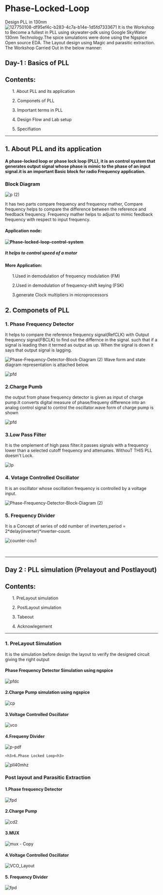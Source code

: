 # Phase-Locked-Loop
Design PLL in 130nm 
![127750108-df95ef4c-b283-4c7a-b14e-1d5fd7333671](https://user-images.githubusercontent.com/65411629/127780909-65694659-8320-45c2-80d2-4019e8a330df.png)
It is the  Workshop to Become a fullest in PLL using skywater-pdk using Google SkyWater 130nm Technology.The spice simulations were done using the Ngspice Open source EDA.
The Layout design using Magic and parasitic extraction.
The Workshop Carried Out in the below manner:
<br>
<h2>Day-1 : Basics of PLL </h2>
<h2> Contents: </h2>
<ol>1. About PLL and its application</ol>
<ol>2. Componets of PLL</ol>
<ol>3. Important terms in PLL</ol>
<ol>4. Design Flow and Lab setup</ol>
<ol>5. Specifiation</ol>
<hr>
<h2>1. About PLL and its application</h2>
  
  <h4>A phase-locked loop or phase lock loop (PLL), it is an control system that generates  output signal whose phase is mimic to the phase of an input signal.it is an important Basic block for radio Frequency application.</h4>
<h3>Block Diagram</h3>
  
![p (2)](https://user-images.githubusercontent.com/65411629/127783600-f99d83ad-bd6c-495e-adda-205a8591692d.png)
<p>It has two parts compare frequency and frequency mather, Compare frequency helps to compare the difference between the reference and feedback frequency. Frequency mather helps to adjust to mimic feedback frequency with respect to input frequency.</p>
<h4> Application node:<h4>
  
![Phase-locked-loop-control-system](https://user-images.githubusercontent.com/65411629/127784223-5e9945ee-2686-40e2-b31a-76bc97653810.png)
<h5>It helps to control speed of a motor</h5>
<h4>More Application:</h4>
<ul>1.Used in demodulation of frequency modulation (FM)</ul>
<ul>2.Used in demodulation of frequency-shift keying (FSK)</ul>
<ul>3.generate Clock multipliers in microprocessors </ul>
  
  
<h2>2. Componets of PLL</h2>
  <h3>1. Phase Frequency Detector</h3>
It helps to compare the reference frequency signal(RefCLK) with Output frequency signal(FBCLK) to find out the differnce in the signal. such that if a signal is leading then it termed as output as up. When the signal is down it says that output signal is lagging.

![Phase-Frequency-Detector-Block-Diagram (2)](https://user-images.githubusercontent.com/65411629/127784340-5415b5e9-9e25-4163-a5a9-233ad9873d9f.png)
 Wave form and state diagram representation is attached below.
 

![pfd](https://user-images.githubusercontent.com/65411629/127818205-9ce876ff-210b-49a0-9d95-11a555f6af6f.jpg)
   
<h3>2.Charge Pumb</h3>
  the output from phase frequency detector is given as input of charge pump.It converts digital measure of phase/frequeny difference into an analog control signal to control the oscillator.wave form of charge pump is shown

  ![pfd](https://user-images.githubusercontent.com/65411629/127900803-c1d88698-6fd8-4847-ad9c-5d867c331af3.jpg)


<h3>3.Low Pass Filter</h3>
  It is the omplement of high pass filter.it passes signals with a frequency lower than a selected cutoff frequency and attenuates. WithouT THIS PLL doesm't Lock. 
  
  ![lp](https://user-images.githubusercontent.com/65411629/127825078-d8ce7f39-746b-497c-83d2-2ba58a811a16.jpg)
<h3> 4. Votage Controlled Oscillator</h3>
   It is an oscillator whose oscillation frequency is controlled by a voltage input.
  
  ![Phase-Frequency-Detector-Block-Diagram (2)](https://user-images.githubusercontent.com/65411629/127826611-895a5763-589a-4a92-8910-683a239912c7.png)

<h3>5. Frequency Divider</h3>
  It is a Concept of series of odd number of inverters,period = 2*delay(inverter)*inverter-count.
 
  ![counter-cou1](https://user-images.githubusercontent.com/65411629/127826983-92468824-8a0e-4ca6-9612-abc7f6e5fd1f.gif)
  


<br>
 <hr>
<h2>Day 2 : PLL simulation (Prelayout and Postlayout)</h2>
<h2> Contents:</h2>
<ol>1. PreLayout simulation</ol>
<ol>2. PostLayout simulation</ol>
<ol>3. Tabeout</ol>
<ol>4. Acknowlegement</ol>
  <hr>
<h3>1. PreLayout Simulation</h3>
  It is the simulation before design the layout to verify the designed circuit giving the right output
  <h4>Phase Frequency Detector Simulation using ngspice</h4>
  
![pfdc](https://user-images.githubusercontent.com/65411629/127900130-58e12168-510f-4232-a4d1-120b42536dc8.jpg)

  <h4>2.Charge Pump simulation using ngspice</h4>
  
  ![cp](https://user-images.githubusercontent.com/65411629/127845363-227437ef-e0e7-4c39-9403-b7560ecd7a78.jpg)
  
  <h4>3.Voltage Controlled Oscillator</h4>
  
  ![vco](https://user-images.githubusercontent.com/65411629/127845508-8012c9f3-7d9e-4b3b-b163-9cc1aa302c5f.jpg)

  <h4>4.Frequeny Divider</h4>
  
  ![p-pdf](https://user-images.githubusercontent.com/65411629/127845601-b7df7fe6-8e27-4092-a5a6-25c731d9ade3.jpg)
  
    <h3>6.Phase Locked Loop<h3>
  
![pll40mhz](https://user-images.githubusercontent.com/65411629/127899313-b75412aa-0523-4a8f-8097-dc1ba8711e49.jpg)
  
  <h3>Post layout and Parasitic Extraction</h3>
  <h4>1.Phase frequency Detector</h4>
  
  ![fpd](https://user-images.githubusercontent.com/65411629/127896763-e9df250c-bf8d-442d-bb99-c63cbc8fe0b6.PNG)
<h4>2.Charge Pump</h4>

  ![cd2](https://user-images.githubusercontent.com/65411629/127897120-1e3d94b7-4e06-43b0-9777-b884430850c3.PNG)
<h4>3.MUX</h4>

  ![mux - Copy](https://user-images.githubusercontent.com/65411629/127898062-fb3aaec4-0899-4f4a-aabb-5cc20fe6273f.PNG)

  <h4>4.Voltage Controlled Oscillator</h4>
  
  ![VCO_Layout](https://user-images.githubusercontent.com/65411629/127897933-53973352-992d-4162-ac63-e443e855c39b.jpg)
<h4>5. Frequency Divider</h4>
  
  ![fpd](https://user-images.githubusercontent.com/65411629/127898288-501d02ef-2f75-4790-8eec-f19004168296.PNG)




